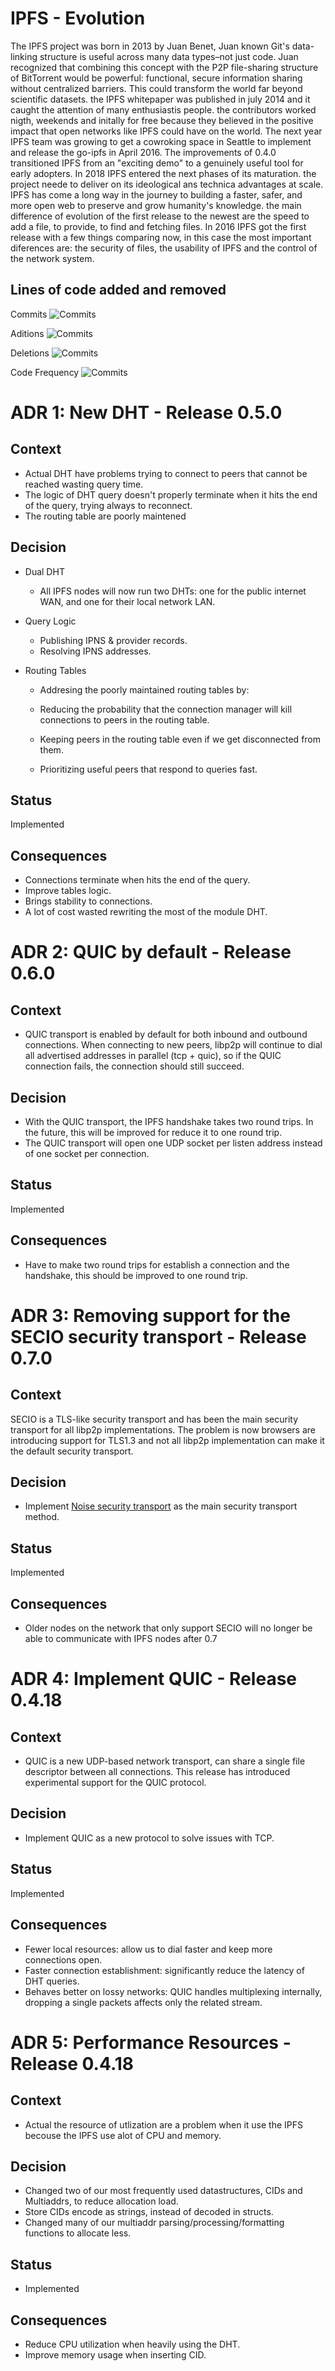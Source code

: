 # IPFS - Evolution

The IPFS project was born in 2013 by Juan Benet,  Juan  known Git's data-linking structure is useful across many data types–not just code. Juan recognized that combining this concept with the P2P file-sharing structure of BitTorrent would be powerful: functional, secure information sharing without centralized barriers. This could transform the world far beyond scientific datasets.
the IPFS whitepaper was published in july 2014 and it caught the attention of many enthusiastis people. the contributors worked nigth, weekends and initally for free because they believed in the positive impact that open networks like IPFS could have on the world. The next year IPFS team was growing to get a cowroking space in Seattle to implement and release the go-ipfs in April 2016. The improvements of 0.4.0 transitioned IPFS from an "exciting demo" to a genuinely useful tool for early adopters. In 2018 IPFS entered the next phases of its maturation. the project neede to deliver on its ideological ans technica advantages at scale. IPFS has come a long way in the journey to building a faster, safer, and more open web to preserve and grow humanity's knowledge.
the main difference of evolution of the first release to the newest are the speed to add a file, to provide, to find and fetching files. In 2016 IPFS got the first release with a few things comparing now, in this case the most important diferences are: the security of files, the usability of IPFS and the control of the network system.

## Lines of code added and removed
Commits
![Commits](assets/commits.png)

Aditions
![Commits](assets/aditions.png)

Deletions
![Commits](assets/deletions.png)

Code Frequency
![Commits](assts/../assets/code_frec.png)




# ADR 1: New DHT - Release 0.5.0

## Context

- Actual DHT have problems trying to connect to peers that cannot be reached wasting query time.
- The logic of DHT query doesn't properly terminate when it hits the end of the query, trying always to reconnect.
- The routing table are poorly maintened
  
## Decision

- Dual DHT
  - All IPFS nodes will now run two DHTs: one for the public internet WAN, and one for their local network LAN.

- Query Logic
  - Publishing IPNS & provider records.
  - Resolving IPNS addresses.
- Routing Tables
  - Addresing the poorly maintained routing tables by:

  - Reducing the probability that the connection manager will kill connections to peers in the routing table.
  - Keeping peers in the routing table even if we get disconnected from them.
  - Prioritizing useful peers that respond to queries fast.
## Status

Implemented

## Consequences


- Connections terminate when hits the end of the query.
- Improve tables logic.
- Brings stability to connections.
- A lot of cost wasted rewriting the most of the module DHT.

# ADR 2: QUIC by default - Release 0.6.0

## Context

- QUIC transport is enabled by default for both inbound and outbound connections. When connecting to new peers, libp2p will continue to dial all advertised addresses in parallel (tcp + quic), so if the QUIC connection fails, the connection should still succeed.

## Decision

- With the QUIC transport, the IPFS handshake takes two round trips. In the future, this will be improved for reduce it to one round trip.
- The QUIC transport will open one UDP socket per listen address instead of one socket per connection.
  

## Status

Implemented

## Consequences

- Have to make two round trips for establish a connection and the handshake, this should be improved to one round trip. 

# ADR 3: Removing support for the SECIO security transport - Release 0.7.0

## Context

SECIO is a TLS-like security transport and has been the main security transport for all libp2p implementations. The problem is now browsers are introducing support for TLS1.3 and not all libp2p implementation can make it the default security transport.


## Decision

- Implement [Noise security transport](https://github.com/libp2p/specs/tree/master/noise) as the main security transport method.


## Status

Implemented

## Consequences

- Older nodes on the network that only support SECIO will no longer be able to communicate with IPFS nodes after 0.7

# ADR 4:  Implement QUIC - Release 0.4.18

## Context

- QUIC is a new UDP-based network transport, can share a single file descriptor between all connections. This release has introduced experimental support for the QUIC protocol.

## Decision

- Implement QUIC as a new protocol to solve issues with TCP.


## Status

Implemented

## Consequences

- Fewer local resources: allow us to dial faster and keep more connections open.
- Faster connection establishment: significantly reduce the latency of DHT queries.
- Behaves better on lossy networks: QUIC handles multiplexing internally, dropping a single packets affects only the related stream.


# ADR 5: Performance Resources - Release 0.4.18

## Context

- Actual the resource of utlization are a problem when it use the IPFS becouse the IPFS use alot of CPU and memory.

## Decision

- Changed two of our most frequently used datastructures, CIDs and Multiaddrs, to reduce allocation load.
- Store CIDs encode as strings, instead of decoded in structs.
- Changed many of our multiaddr parsing/processing/formatting functions to allocate less.


## Status

- Implemented

## Consequences

- Reduce CPU utilization when heavily using the DHT.
- Improve memory usage when inserting CID.


